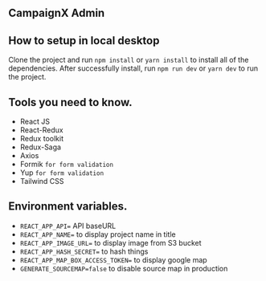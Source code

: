## CampaignX Admin

## How to setup in local desktop

Clone the project and run `npm install` or `yarn install` to install all of the dependencies. After successfully install, run `npm run dev` or `yarn dev` to run the project.

## Tools you need to know.

- React JS
- React-Redux
- Redux toolkit
- Redux-Saga
- Axios
- Formik `for form validation`
- Yup `for form validation`
- Tailwind CSS

## Environment variables.

- `REACT_APP_API=` API baseURL
- `REACT_APP_NAME=` to display project name in title
- `REACT_APP_IMAGE_URL=` to display image from S3 bucket
- `REACT_APP_HASH_SECRET=` to hash things
- `REACT_APP_MAP_BOX_ACCESS_TOKEN=` to display google map
- `GENERATE_SOURCEMAP=false` to disable source map in production

